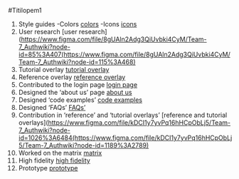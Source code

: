 #Titilopem1
1. Style guides 
 -Colors [colors](https://www.figma.com/file/kDCI1y7yvPq16hHCpObLj5/Team-7_Authwiki?node-id=111%3A316)
 -Icons [icons](https://www.figma.com/file/kDCI1y7yvPq16hHCpObLj5/Team-7_Authwiki?node-id=236%3A317)
2. User research [user research](https://www.figma.com/file/8gUAln2Adg3QiUvbki4CyM/Team-7_Authwiki?node-id=85%3A407(https://www.figma.com/file/8gUAln2Adg3QiUvbki4CyM/Team-7_Authwiki?node-id=115%3A468)
3. Tutorial overlay [tutorial overlay](https://www.figma.com/file/kDCI1y7yvPq16hHCpObLj5/Team-7_Authwiki?node-id=1189%3A2789)
4. Reference overlay [reference overlay](https://www.figma.com/file/kDCI1y7yvPq16hHCpObLj5/Team-7_Authwiki?node-id=1026%3A6484)
5. Contributed to the login page [login page](https://www.figma.com/file/kDCI1y7yvPq16hHCpObLj5/Team-7_Authwiki?node-id=1026%3A5006)
6. Designed the ‘about us’ page [about us](https://www.figma.com/file/kDCI1y7yvPq16hHCpObLj5/Team-7_Authwiki?node-id=1412%3A2944)
7. Designed ‘code examples’ [code examples](https://www.figma.com/file/kDCI1y7yvPq16hHCpObLj5/Team-7_Authwiki?node-id=1026%3A6139)
8. Designed ‘FAQs’ [FAQs’](https://www.figma.com/file/kDCI1y7yvPq16hHCpObLj5/Team-7_Authwiki?node-id=1100%3A2826)
9. Contribution in ‘reference’ and ‘tutorial overlays’ [reference and tutorial overlays](https://www.figma.com/file/kDCI1y7yvPq16hHCpObLj5/Team-7_Authwiki?node-id=1026%3A6484(https://www.figma.com/file/kDCI1y7yvPq16hHCpObLj5/Team-7_Authwiki?node-id=1189%3A2789)
10. Worked on the matrix [matrix](https://www.figma.com/file/8gUAln2Adg3QiUvbki4CyM/Team-7_Authwiki?node-id=34%3A23)
11. High fidelity [high fidelity](https://www.figma.com/file/kDCI1y7yvPq16hHCpObLj5/Team-7_Authwiki?node-id=1100%3A2826)
12. Prototype [prototype](https://www.figma.com/proto/kDCI1y7yvPq16hHCpObLj5/Team-7_Authwiki?node-id=251%3A9806&viewport=187%2C-241%2C0.02&scaling=scale-down&starting-point-node-id=1026%3A2212&show-proto-sidebar=1)

